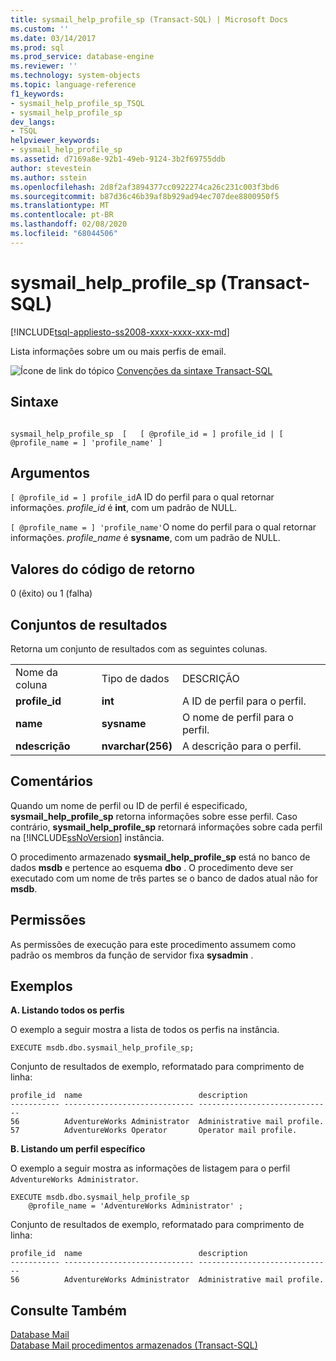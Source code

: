 ```yaml
---
title: sysmail_help_profile_sp (Transact-SQL) | Microsoft Docs
ms.custom: ''
ms.date: 03/14/2017
ms.prod: sql
ms.prod_service: database-engine
ms.reviewer: ''
ms.technology: system-objects
ms.topic: language-reference
f1_keywords:
- sysmail_help_profile_sp_TSQL
- sysmail_help_profile_sp
dev_langs:
- TSQL
helpviewer_keywords:
- sysmail_help_profile_sp
ms.assetid: d7169a8e-92b1-49eb-9124-3b2f69755ddb
author: stevestein
ms.author: sstein
ms.openlocfilehash: 2d8f2af3894377cc0922274ca26c231c003f3bd6
ms.sourcegitcommit: b87d36c46b39af8b929ad94ec707dee8800950f5
ms.translationtype: MT
ms.contentlocale: pt-BR
ms.lasthandoff: 02/08/2020
ms.locfileid: "68044506"
---
```

# <a name="sysmail_help_profile_sp-transact-sql"></a>sysmail_help_profile_sp (Transact-SQL)
[!INCLUDE[tsql-appliesto-ss2008-xxxx-xxxx-xxx-md](../../includes/tsql-appliesto-ss2008-xxxx-xxxx-xxx-md.md)]

  Lista informações sobre um ou mais perfis de email.  
  
 ![Ícone de link do tópico](../../database-engine/configure-windows/media/topic-link.gif "Ícone de link do tópico") [Convenções da sintaxe Transact-SQL](../../t-sql/language-elements/transact-sql-syntax-conventions-transact-sql.md)  
  
## <a name="syntax"></a>Sintaxe  
  
```  
  
sysmail_help_profile_sp  [   [ @profile_id = ] profile_id | [ @profile_name = ] 'profile_name' ]  
```  
  
## <a name="arguments"></a>Argumentos  
`[ @profile_id = ] profile_id`A ID do perfil para o qual retornar informações. *profile_id* é **int**, com um padrão de NULL.  
  
`[ @profile_name = ] 'profile_name'`O nome do perfil para o qual retornar informações. *profile_name* é **sysname**, com um padrão de NULL.  
  
## <a name="return-code-values"></a>Valores do código de retorno  
 0 (êxito) ou 1 (falha)  
  
## <a name="result-sets"></a>Conjuntos de resultados  
 Retorna um conjunto de resultados com as seguintes colunas.  
  
||||  
|-|-|-|  
|Nome da coluna|Tipo de dados|DESCRIÇÃO|  
|**profile_id**|**int**|A ID de perfil para o perfil.|  
|**name**|**sysname**|O nome de perfil para o perfil.|  
|**ndescrição**|**nvarchar(256)**|A descrição para o perfil.|  
  
## <a name="remarks"></a>Comentários  
 Quando um nome de perfil ou ID de perfil é especificado, **sysmail_help_profile_sp** retorna informações sobre esse perfil. Caso contrário, **sysmail_help_profile_sp** retornará informações sobre cada perfil na [!INCLUDE[ssNoVersion](../../includes/ssnoversion-md.md)] instância.  
  
 O procedimento armazenado **sysmail_help_profile_sp** está no banco de dados **msdb** e pertence ao esquema **dbo** . O procedimento deve ser executado com um nome de três partes se o banco de dados atual não for **msdb**.  
  
## <a name="permissions"></a>Permissões  
 As permissões de execução para este procedimento assumem como padrão os membros da função de servidor fixa **sysadmin** .  
  
## <a name="examples"></a>Exemplos  
 **A. Listando todos os perfis**  
  
 O exemplo a seguir mostra a lista de todos os perfis na instância.  
  
```  
EXECUTE msdb.dbo.sysmail_help_profile_sp;  
```  
  
 Conjunto de resultados de exemplo, reformatado para comprimento de linha:  
  
```  
profile_id  name                          description  
----------- ----------------------------- ------------------------------  
56          AdventureWorks Administrator  Administrative mail profile.    
57          AdventureWorks Operator       Operator mail profile.          
```  
  
 **B. Listando um perfil específico**  
  
 O exemplo a seguir mostra as informações de listagem para o perfil `AdventureWorks Administrator`.  
  
```  
EXECUTE msdb.dbo.sysmail_help_profile_sp  
    @profile_name = 'AdventureWorks Administrator' ;  
```  
  
 Conjunto de resultados de exemplo, reformatado para comprimento de linha:  
  
```  
profile_id  name                          description  
----------- ----------------------------- ------------------------------  
56          AdventureWorks Administrator  Administrative mail profile.    
```  
  
## <a name="see-also"></a>Consulte Também  
 [Database Mail](../../relational-databases/database-mail/database-mail.md)   
 [Database Mail procedimentos armazenados &#40;Transact-SQL&#41;](../../relational-databases/system-stored-procedures/database-mail-stored-procedures-transact-sql.md)  
  
  
